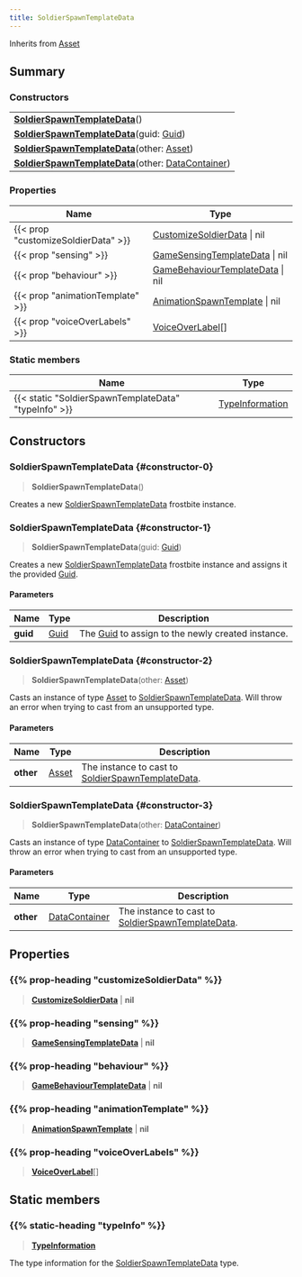 ```yaml
---
title: SoldierSpawnTemplateData
---
```


Inherits from [Asset](/vext/ref/fb/asset)

## Summary

### Constructors

|  |
| --- |
| **[SoldierSpawnTemplateData](#constructor-0)**() |
| **[SoldierSpawnTemplateData](#constructor-1)**(guid: [Guid](/vext/ref/shared/type/guid)) |
| **[SoldierSpawnTemplateData](#constructor-2)**(other: [Asset](/vext/ref/fb/asset)) |
| **[SoldierSpawnTemplateData](#constructor-3)**(other: [DataContainer](/vext/ref/shared/type/datacontainer)) |

### Properties

| Name | Type |
| ---- | ---- |
| {{< prop "customizeSoldierData" >}} | [CustomizeSoldierData](/vext/ref/fb/customizesoldierdata) \| nil |
| {{< prop "sensing" >}} | [GameSensingTemplateData](/vext/ref/fb/gamesensingtemplatedata) \| nil |
| {{< prop "behaviour" >}} | [GameBehaviourTemplateData](/vext/ref/fb/gamebehaviourtemplatedata) \| nil |
| {{< prop "animationTemplate" >}} | [AnimationSpawnTemplate](/vext/ref/fb/animationspawntemplate) \| nil |
| {{< prop "voiceOverLabels" >}} | [VoiceOverLabel](/vext/ref/fb/voiceoverlabel)[] |

### Static members

| Name | Type |
| ---- | ---- |
| {{< static "SoldierSpawnTemplateData" "typeInfo" >}} | [TypeInformation](/vext/ref/shared/type/typeinformation) |

## Constructors

### SoldierSpawnTemplateData {#constructor-0}

> **SoldierSpawnTemplateData**()

Creates a new [SoldierSpawnTemplateData](/vext/ref/fb/soldierspawntemplatedata) frostbite instance.

### SoldierSpawnTemplateData {#constructor-1}

> **SoldierSpawnTemplateData**(guid: [Guid](/vext/ref/shared/type/guid))

Creates a new [SoldierSpawnTemplateData](/vext/ref/fb/soldierspawntemplatedata) frostbite instance and assigns it the provided [Guid](/vext/ref/shared/type/guid).

#### Parameters

| Name | Type | Description |
| ---- | ---- | ----------- |
| **guid** | [Guid](/vext/ref/shared/type/guid) | The [Guid](/vext/ref/shared/type/guid) to assign to the newly created instance. |

### SoldierSpawnTemplateData {#constructor-2}

> **SoldierSpawnTemplateData**(other: [Asset](/vext/ref/fb/asset))

Casts an instance of type [Asset](/vext/ref/fb/asset) to [SoldierSpawnTemplateData](/vext/ref/fb/soldierspawntemplatedata). Will throw an error when trying to cast from an unsupported type.

#### Parameters

| Name | Type | Description |
| ---- | ---- | ----------- |
| **other** | [Asset](/vext/ref/fb/asset) | The instance to cast to [SoldierSpawnTemplateData](/vext/ref/fb/soldierspawntemplatedata). |

### SoldierSpawnTemplateData {#constructor-3}

> **SoldierSpawnTemplateData**(other: [DataContainer](/vext/ref/shared/type/datacontainer))

Casts an instance of type [DataContainer](/vext/ref/shared/type/datacontainer) to [SoldierSpawnTemplateData](/vext/ref/fb/soldierspawntemplatedata). Will throw an error when trying to cast from an unsupported type.

#### Parameters

| Name | Type | Description |
| ---- | ---- | ----------- |
| **other** | [DataContainer](/vext/ref/shared/type/datacontainer) | The instance to cast to [SoldierSpawnTemplateData](/vext/ref/fb/soldierspawntemplatedata). |

## Properties

### {{% prop-heading "customizeSoldierData" %}}

> **[CustomizeSoldierData](/vext/ref/fb/customizesoldierdata)** \| **nil**

### {{% prop-heading "sensing" %}}

> **[GameSensingTemplateData](/vext/ref/fb/gamesensingtemplatedata)** \| **nil**

### {{% prop-heading "behaviour" %}}

> **[GameBehaviourTemplateData](/vext/ref/fb/gamebehaviourtemplatedata)** \| **nil**

### {{% prop-heading "animationTemplate" %}}

> **[AnimationSpawnTemplate](/vext/ref/fb/animationspawntemplate)** \| **nil**

### {{% prop-heading "voiceOverLabels" %}}

> **[VoiceOverLabel](/vext/ref/fb/voiceoverlabel)**[]

## Static members

### {{% static-heading "typeInfo" %}}

> **[TypeInformation](/vext/ref/shared/type/typeinformation)**

The type information for the [SoldierSpawnTemplateData](/vext/ref/fb/soldierspawntemplatedata) type.

